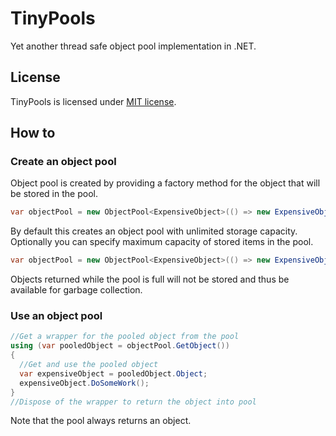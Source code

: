# TinyPools
Yet another thread safe object pool implementation in .NET.

## License
TinyPools is licensed under [MIT license](LICENSE).

## How to
### Create an object pool
Object pool is created by providing a factory method for the object that will be stored in the pool.
```C#
var objectPool = new ObjectPool<ExpensiveObject>(() => new ExpensiveObject());
```
By default this creates an object pool with unlimited storage capacity. Optionally you can specify maximum capacity of stored items in the pool. 
```C#
var objectPool = new ObjectPool<ExpensiveObject>(() => new ExpensiveObject(), 3);
```
Objects returned while the pool is full will not be stored and thus be available for garbage collection.

### Use an object pool
```C#
//Get a wrapper for the pooled object from the pool
using (var pooledObject = objectPool.GetObject())
{
  //Get and use the pooled object
  var expensiveObject = pooledObject.Object;
  expensiveObject.DoSomeWork();
}
//Dispose of the wrapper to return the object into pool
```
Note that the pool always returns an object.

